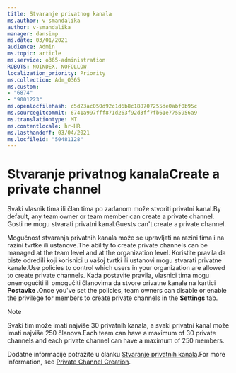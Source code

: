 ```yaml
---
title: Stvaranje privatnog kanala
ms.author: v-smandalika
author: v-smandalika
manager: dansimp
ms.date: 03/01/2021
audience: Admin
ms.topic: article
ms.service: o365-administration
ROBOTS: NOINDEX, NOFOLLOW
localization_priority: Priority
ms.collection: Adm_O365
ms.custom:
- "6874"
- "9001223"
ms.openlocfilehash: c5d23ac050d92c1d6b8c188707255de0abf0b95c
ms.sourcegitcommit: 6741a997fff871d263f92d3ff7fb61e7755956a9
ms.translationtype: MT
ms.contentlocale: hr-HR
ms.lasthandoff: 03/04/2021
ms.locfileid: "50481128"
---
```

# <a name="create-a-private-channel"></a><span data-ttu-id="602ad-102">Stvaranje privatnog kanala</span><span class="sxs-lookup"><span data-stu-id="602ad-102">Create a private channel</span></span>

<span data-ttu-id="602ad-103">Svaki vlasnik tima ili član tima po zadanom može stvoriti privatni kanal.</span><span class="sxs-lookup"><span data-stu-id="602ad-103">By default, any team owner or team member can create a private channel.</span></span> <span data-ttu-id="602ad-104">Gosti ne mogu stvarati privatni kanal.</span><span class="sxs-lookup"><span data-stu-id="602ad-104">Guests can't create a private channel.</span></span> 

<span data-ttu-id="602ad-105">Mogućnost stvaranja privatnih kanala može se upravljati na razini tima i na razini tvrtke ili ustanove.</span><span class="sxs-lookup"><span data-stu-id="602ad-105">The ability to create private channels can be managed at the team level and at the organization level.</span></span> <span data-ttu-id="602ad-106">Koristite pravila da biste odredili koji korisnici u vašoj tvrtki ili ustanovi mogu stvarati privatne kanale.</span><span class="sxs-lookup"><span data-stu-id="602ad-106">Use policies to control which users in your organization are allowed to create private channels.</span></span> <span data-ttu-id="602ad-107">Kada postavite pravila, vlasnici tima mogu onemogućiti ili omogućiti članovima da stvore privatne kanale na kartici **Postavke** .</span><span class="sxs-lookup"><span data-stu-id="602ad-107">Once you've set the policies, team owners can disable or enable the privilege for members to create private channels in the **Settings** tab.</span></span>

> [!NOTE]
> <span data-ttu-id="602ad-108">Svaki tim može imati najviše 30 privatnih kanala, a svaki privatni kanal može imati najviše 250 članova.</span><span class="sxs-lookup"><span data-stu-id="602ad-108">Each team can have a maximum of 30 private channels and each private channel can have a maximum of 250 members.</span></span>

<span data-ttu-id="602ad-109">Dodatne informacije potražite u članku [Stvaranje privatnih kanala](https://docs.microsoft.com/MicrosoftTeams/private-channels#private-channel-creation).</span><span class="sxs-lookup"><span data-stu-id="602ad-109">For more information, see [Private Channel Creation](https://docs.microsoft.com/MicrosoftTeams/private-channels#private-channel-creation).</span></span>


